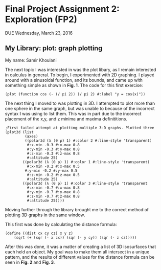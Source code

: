# Final Project Assignment 2: Exploration (FP2)
DUE Wednesday, March 23, 2016

## My Library: plot: graph plotting
My name: Samir Khoulani

The next topic I was interested in was the plot libary, as I remain interested in calculus in general. To begin, I experimented with 2D graphing. I played around with a sinusoidal function, and its bounds, and came up with something simple as shown in <b>Fig. 1</b>. The code for this first exercise:
```racket
(plot (function cos (- (/ pi 2)) (/ pi 2) #:label "y = cos(x)"))
```
The next thing I moved to was plotting in 3D. I attempted to plot more than one sphere in the same graph, but was unable to because of the incorrect syntax I was using to list them. This was in part due to the incorrect placement of the x,y, and z minima and maxima definititions.

```racket
;First failed attempt at plotting multiple 3-D graphs. Plotted three
(plot3d (list
         (axes)
         ((polar3d (λ (θ ρ) 1) #:color 2 #:line-style 'transparent)
          #:x-min -0.3 #:x-max 0.8
          #:y-min -0.3 #:y-max 0.8
          #:z-min -0.3 #:z-max 0.8
          #:altitude 25)
        ((polar3d (λ (θ ρ) 1) #:color 1 #:line-style 'transparent)
          #:x-min -0.2 #:x-max 0.5
         #:y-min -0.2 #:y-max 0.5
          #:z-min -0.2 #:z-max 0.5
          #:altitude 25)
        ((polar3d (λ (θ ρ) 1) #:color 3 #:line-style 'transparent
          #:x-min -0.7 #:x-max 0.8
          #:y-min -0.7 #:y-max 0.8
          #:z-min -0.7 #:z-max 0.8
          #:altitude 25))))
```


Moving further through the library brought me to the correct method of plotting 3D graphs in the same window. 

This first was done by calculating the distance formula: 
```racket
(define ((dist cx cy cz) x y z)
    (sqrt (+ (sqr (- x cx)) (sqr (- y cy)) (sqr (- z cz)))))
```

After this was done, it was a matter of creating a list of 3D isosurfaces that each held an object. My goal was to make them all intersect in a unique pattern, and the results of different values for the distance formula can be seen in <b>Fig. 2</b> and <b>Fig. 3</b>.

